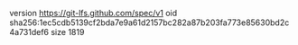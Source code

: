 version https://git-lfs.github.com/spec/v1
oid sha256:1ec5cdb5139cf2bda7e9a61d2157bc282a87b203fa773e85630bd2c4a731def6
size 1819
